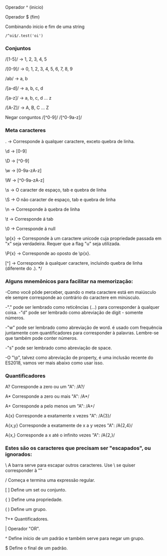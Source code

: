 
Operador ^ (inicio)

Operador $ (fim)

Combinando inicio e fim de uma string

````
/^oi$/.test('oi')
````

### Conjuntos

/[1-5]/ -> 1, 2, 3, 4, 5 

/[0-9]/ -> 0, 1, 2, 3, 4, 5, 6, 7, 8, 9 

/ab/ -> a, b 

/[a-d]/ -> a, b, c, d

/[a-z]/ -> a, b, c, d ... z
 
/[A-Z]/ -> A, B, C ... Z 

Negar conguntos
/[^0-9]/
/[^0-9a-z]/

### Meta caracteres

. -> Corresponde à qualquer caractere, exceto quebra de linha.

\d -> [0-9]

\D -> [^0-9]

\w -> [0-9a-zA-z]

\W -> [^0-9a-zA-z]

\s -> O caracter de espaço, tab e quebra de linha

\S -> O não caracter de espaço, tab e quebra de linha

\n -> Corresponde à quebra de linha

\t -> Corresponde á tab

\0 -> Corresponde á null

\p{x} -> Corresponde à um caractere unicode cuja propriedade passada em "x" seja verdadeira. Requer que a flag "u" seja utilizada.

\P{x} -> Corresponde ao oposto de \p{x}.

[^] -> Corresponde à qualquer caractere, incluindo quebra de linha (diferente do .).
*/

### Alguns mnemônicos para facilitar na memorização:

-Como você pôde perceber, quando o meta caractere está em maiúsculo ele sempre corresponde ao contrário do caractere em minúsculo.

-"." pode ser lembrado como reticências (...) para corresponder à qualquer coisa.
-"d" pode ser lembrado como abreviação de digit - somente números.

-"w" pode ser lembrado como abreviação de word. é usado com frequência juntamente com quantificadores para corresponder à palavras. Lembre-se que também pode conter números.

-"s" pode ser lembrado como abreviação de space.

-O "\p", talvez como abreviação de property, é uma inclusão recente do ES2018, vamos ver mais abaixo como usar isso.

### Quantificadores
A? Corresponde a zero ou um "A": /A?/

A* Corresponde a zero ou mais "A": /A*/

A+ Corresponde a pelo menos um "A": /A+/

A{x} Corresponde a exatamente x vezes "A": /A{3}/

A{x,y} Corresponde a exatamente de x a y vezes "A": /A{2,4}/

A{x,} Corresponde a x até o infinito vezes "A": /A{2,}/

### Estes são os caracteres que precisam ser "escapados", ou ignorados:

\ A barra serve para escapar outros caracteres. Use \\ se quiser corresponder à "\"

/ Começa e termina uma expressão regular.

[ ] Define um set ou conjunto.

{ } Define uma propriedade.

( ) Define um grupo.

?+* Quantificadores.

| Operador "OR".

^ Define início de um padrão e também serve para negar um grupo.

$ Define o final de um padrão.